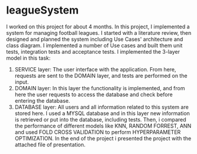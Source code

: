 # leagueSystem
I worked on this project for about 4 months.
In this project, I implemented a system for managing football leagues.
I started with a literature review, then designed and planned the system including Use Cases' architecture and  class diagram. I implemented a number of Use cases and built them unit tests, integration tests and acceptance tests.
I implemented the 3-layer model in this task:
1) SERVICE layer: The user interface with the application. From here, requests are sent to the DOMAIN layer, and tests are performed on the input.
2) DOMAIN layer: In this layer the functionality is implemented, and from here the user requests to access the database and check before entering the database.
3) DATABASE layer: All users and all information related to this system are stored here. I used a MYSQL database and in this layer new information is retrieved or put into the database, including tests.
Then, i compared the performance of different models like KNN, RANDOM FORREST, ANN  and used FOLD CROSS VALIDATION to perform HYPERPARAMETER OPTIMIZATION.
In the end of the project i presented the project with the attached file of presentation.
